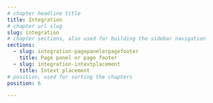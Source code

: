 ```yaml
---
# chapter headline title
title: Integration
# chapter url slug
slug: integration
# chapter sections, also used for building the sidebar navigation
sections: 
  - slug: integration-pagepanelorpagefooter
    title: Page panel or page footer
  - slug: integration-intextplacement
    title: Intext placement
# position, used for sorting the chapters
position: 6	

---
```


